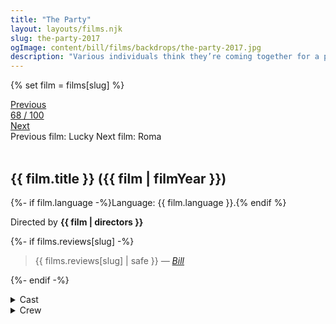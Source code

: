 ```yaml
---
title: "The Party"
layout: layouts/films.njk
slug: the-party-2017
ogImage: content/bill/films/backdrops/the-party-2017.jpg
description: "Various individuals think they’re coming together for a party in a private home, but a series of revelations results in a huge crisis that throws their belief systems – and their values – into total disarray."
---
```


{% set film = films[slug] %}

<nav class="films">
  <div class="prev">
    <a href="../lucky-2017"><i class="fa-solid fa-chevron-left fa-xs"></i> Previous</a>
  </div>
  <div>
    <a class="simple" href="../">68 / 100</a>
  </div>
  <div class="next">
    <a href="../roma-2018">Next <i class="fa-solid fa-chevron-right fa-xs"></i></a>
  </div>
  <div class="hint">
    <span class="prev-hint">
      <span class="sr-only">Previous film:</span>
      Lucky
    </span>
    <span class="next-hint">
      <span class="sr-only">Next film:</span>
      Roma
    </span>
  </div>
</nav>

<article class="film slug-the-party-2017">
  <div class="backdrop-and-poster">
    <img class="poster" src="../films/posters/{{ slug }}.jpg" alt="">
    <img class="backdrop" src="../films/backdrops/{{ slug }}.jpg" alt="">
  </div>

  <h1>{{ film.title }} ({{ film | filmYear }})</h1>

  <p>
    {%- if film.language -%}Language: {{ film.language }}.{% endif %}
    
  </p>

  <p class="director">
    Directed by <strong>{{ film | directors }}</strong>
  </p>

  {%- if films.reviews[slug] -%}
    <blockquote> 
      {{ films.reviews[slug] | safe }} <em>—&nbsp;<a href="/bill">Bill</a></em>
    </blockquote> 
  {%- endif -%}

  <section class="film-detail">
    <div>
      <details>
        <summary>
          <i class="fa-solid fa-masks-theater"></i>
          Cast
        </summary>
        <ul>
          {%- for cast in film.credits.cast -%}
            <li>
              {{ cast.name }} as <em>{{ cast.character }}</em>
            </li>
          {%- endfor -%}
        </ul>
      </details>
      <details>
        <summary>
          <i class="fa-solid fa-clapperboard"></i>
          Crew
        </summary>
        <ul>
          {%- for crew in film.credits.crew -%}
            <li>
              {{ crew.name }} &mdash; <em>{{ crew.job }}</em>
            </li>
          {%- endfor -%}
        </ul>
      </details>
    </div>
  </section>
</article>
